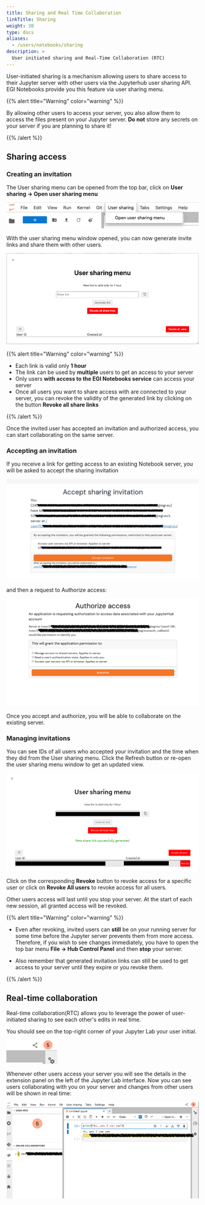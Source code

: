 ```yaml
---
title: Sharing and Real Time Collaboration
linkTitle: Sharing
weight: 30
type: docs
aliases:
  - /users/notebooks/sharing
description: >
  User initiated sharing and Real-Time Collaboration (RTC)
---
```


User-initiated sharing is a mechanism allowing users to share access to their
Jupyter server with other users via the Jupyterhub user sharing API. EGI
Notebooks provide you this feature via user sharing menu.

{{% alert title="Warning" color="warning" %}}

By allowing other users to access your server, you also allow them to access the
files present on your Jupyter server. **Do not** store any secrets on your server if
you are planning to share it!

{{% /alert %}}

## Sharing access

### Creating an invitation

The User sharing menu can be opened from the top bar, click on
**User sharing -> Open user sharing menu**

![user sharing menu](notebooks-user-sharing.png)

With the user sharing menu window opened, you can now generate invite links and
share them with other users.

![user sharing window](notebooks-user-sharing-window.png)

{{% alert title="Warning" color="warning" %}}

- Each link is valid only **1 hour**
- The link can be used by **multiple** users to get an access to your server
- Only users **with access to the EGI Notebooks service** can access your server
- Once all users you want to share access with are connected to your server, you
  can revoke the validity of the generated link by clicking on the button
  **Revoke all share links**

{{% /alert %}}

Once the invited user has accepted an invitation and authorized access, you can
start collaborating on the same server.

### Accepting an invitation

If you receive a link for getting access to an existing Notebook server, you
will be asked to accept the sharing invitation

![Accept sharing invitation](notebooks-accept-sharing.png)

and then a request to Authorize access:

![Authorize access](notebooks-authorize-access.png)

Once you accept and authorize, you will be able to collaborate on the existing server.

### Managing invitations

You can see IDs of all users who accepted your invitation and the time when they did
from the User sharing menu. Click the Refresh button or re-open the user sharing
menu window to get an updated view.

![user sharing user list](notebooks-user-sharing-list.png)

Click on the corresponding **Revoke** button to revoke access for a specific
user or click on **Revoke All users** to revoke access for all users.

Other users access will last until you stop your server. At the start of each new session,
all granted access will be revoked.

{{% alert title="Warning" color="warning" %}}

- Even after revoking, invited users can **still** be on your running server for
  some time before the Jupyter server prevents them from more access. Therefore,
  if you wish to see changes immediately, you have to open the top bar menu
  **File -> Hub Control Panel** and then **stop** your server.

- Also remember that generated invitation links can still be used to get access
  to your server until they expire or you revoke them.

{{% /alert %}}

## Real-time collaboration

Real-time collaboration(RTC) allows you to leverage the power of user-initiated
sharing to see each other's edits in real time.

You should see on the top-right corner of your Jupyter Lab your user initial.

![user RTC corner](notebooks-rtc-corner.png)

Whenever other users access your server you will see the details in the extension
panel on the left of the Jupyter Lab interface. Now you can see users collaborating
with you on your server and changes from other users will be shown in real time:

![RTC sharing](notebooks-rtc-sharing.png)
